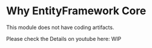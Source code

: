 # Why EntityFramework Core

This module does not have coding artifacts. 

Please check the Details on youtube here: WIP